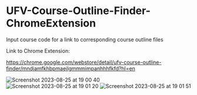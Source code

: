 # UFV-Course-Outline-Finder-ChromeExtension
 Input course code for a link to corresponding course outline files

 Link to Chrome Extension:

https://chrome.google.com/webstore/detail/ufv-course-outline-finder/mndjamfkhbpmaejlgmmmimpanhhhfkfd?hl=en

![Screenshot 2023-08-25 at 19 00 40](https://github.com/lyuhiroyama/UFV-Course-Outline-Finder/assets/98152295/ce46fff4-bff3-4e4f-a151-692c64180b42)  ![Screenshot 2023-08-25 at 19 01 20](https://github.com/lyuhiroyama/UFV-Course-Outline-Finder/assets/98152295/81f2bb12-750e-4820-a97e-69d82856a9bd)  ![Screenshot 2023-08-25 at 19 01 51](https://github.com/lyuhiroyama/UFV-Course-Outline-Finder/assets/98152295/e2263b9e-2a7e-4dcb-ad55-c2d9513cbce5)
